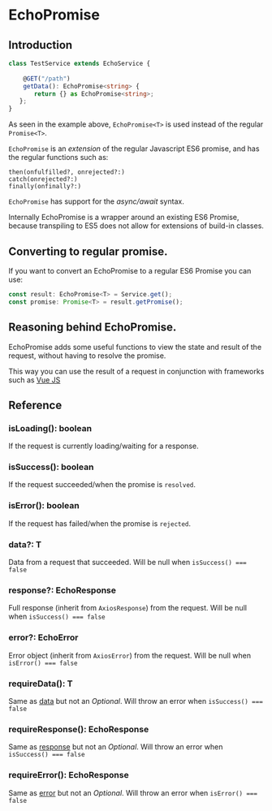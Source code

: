 # EchoPromise

## Introduction

```typescript
class TestService extends EchoService {
    
    @GET("/path")
    getData(): EchoPromise<string> {
       return {} as EchoPromise<string>;
   };
}
```

As seen in the example above, `EchoPromise<T>` is used instead of the regular `Promise<T>`.

`EchoPromise` is an *extension* of the regular Javascript ES6 promise, and has the regular functions such as:

```
then(onfulfilled?, onrejected?:)
catch(onrejected?:)
finally(onfinally?:) 
```

`EchoPromise` has support for the *async/await* syntax.

Internally EchoPromise is a wrapper around an existing ES6 Promise, 
because transpiling to ES5 does not allow for extensions of build-in classes.

## Converting to regular promise.
If you want to convert an EchoPromise to a regular ES6 Promise you can use:

```typescript
const result: EchoPromise<T> = Service.get();
const promise: Promise<T> = result.getPromise();
```

## Reasoning behind EchoPromise.

EchoPromise adds some useful functions to view the state and result of the request, without having to resolve the promise.

This way you can use the result of a request in conjunction with frameworks such as [Vue JS](https://vuejs.org/)

## Reference

### isLoading(): boolean

If the request is currently loading/waiting for a response.

### isSuccess(): boolean

If the request succeeded/when the promise is `resolved`.

### isError(): boolean

If the request has failed/when the promise is `rejected`.

### data?: T

Data from a request that succeeded. Will be null when `isSuccess() === false`

### response?: EchoResponse

Full response (inherit from `AxiosResponse`) from the request. Will be null when `isSuccess() === false`

### error?: EchoError

Error object (inherit from `AxiosError`) from the request. Will be null when `isError() === false`

### requireData(): T

Same as [data](#data-t) but not an *Optional*. Will throw an error when `isSuccess() === false`

### requireResponse(): EchoResponse

Same as [response](#response-echoresponse) but not an *Optional*. Will throw an error when `isSuccess() === false`

### requireError(): EchoResponse

Same as [error](#error-echoerror) but not an *Optional*. Will throw an error when `isError() === false`

